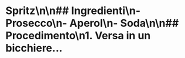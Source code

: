 # Spritz\n\n## Ingredienti\n- Prosecco\n- Aperol\n- Soda\n\n## Procedimento\n1. Versa in un bicchiere...
